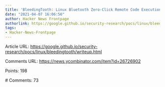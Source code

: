 ```yaml
---
title: 'BleedingTooth: Linux Bluetooth Zero-Click Remote Code Execution'
date: "2021-04-07 16:06:56"
author: Hacker News Frontpage
authorlink: https://google.github.io/security-research/pocs/linux/bleedingtooth/writeup.html
tags:
- Hacker-News-Frontpage
---
```


<p>Article URL: <a href="https://google.github.io/security-research/pocs/linux/bleedingtooth/writeup.html">https://google.github.io/security-research/pocs/linux/bleedingtooth/writeup.html</a></p>
<p>Comments URL: <a href="https://news.ycombinator.com/item?id=26726902">https://news.ycombinator.com/item?id=26726902</a></p>
<p>Points: 198</p>
<p># Comments: 73</p>
